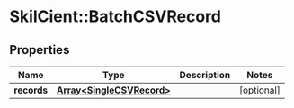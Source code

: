 # SkilCient::BatchCSVRecord

## Properties
Name | Type | Description | Notes
------------ | ------------- | ------------- | -------------
**records** | [**Array&lt;SingleCSVRecord&gt;**](SingleCSVRecord.md) |  | [optional] 


